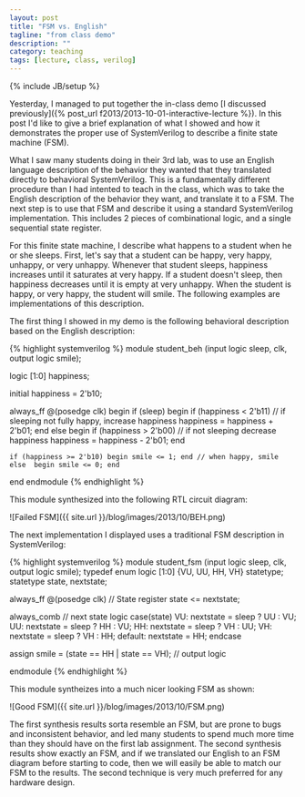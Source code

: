 ```yaml
---
layout: post
title: "FSM vs. English"
tagline: "from class demo"
description: ""
category: teaching
tags: [lecture, class, verilog]
---
```

{% include JB/setup %}

Yesterday, I managed to put together the in-class demo 
[I discussed previously]({% post_url f2013/2013-10-01-interactive-lecture %}).
In this post I'd like to give a brief explanation of what I showed and
how it demonstrates the proper use of SystemVerilog to describe a
finite state machine (FSM).

What I saw many students doing in their 3rd lab, was to use an English
language description of the behavior they wanted that they translated
directly to behavioral SystemVerilog.
This is a fundamentally different procedure than I had intented to
teach in the class, which was to take the English description of the
behavior they want, and translate it to a FSM.
The next step is to use that FSM and describe it using a standard
SystemVerilog implementation. 
This includes 2 pieces of combinational logic, and a single sequential
state register.

For this finite state machine, I describe what happens to a student when he or she sleeps.
First, let's say that a student can be happy, very happy, unhappy, or very unhappy.
Whenever that student sleeps, happiness increases until it saturates at very happy.
If a student doesn't sleep, then happiness decreases until it is empty at very unhappy.
When the student is happy, or very happy, the student will smile.
The following examples are implementations of this description.

The first thing I showed in my demo is the following behavioral
description based on the English description:

{% highlight systemverilog %}
module student_beh (input logic sleep, clk, output logic smile);

logic [1:0] happiness;

initial happiness = 2'b10;

always_ff @(posedge clk) begin
	if (sleep) begin
		if (happiness < 2'b11) // if sleeping not fully happy, increase happiness
			happiness = happiness + 2'b01;
	end
	else begin
		if (happiness > 2'b00) // if not sleeping decrease happiness
			happiness = happiness - 2'b01;
	end
	
	if (happiness >= 2'b10) begin smile <= 1; end // when happy, smile
	else  begin smile <= 0; end
end
endmodule
{% endhighlight %}

This module synthesized into the following RTL circuit diagram:

![Failed FSM]({{ site.url }}/blog/images/2013/10/BEH.png)

The next implementation I displayed uses a traditional FSM description
in SystemVerilog:

{% highlight systemverilog %}
module student_fsm (input logic sleep, clk, output logic smile);
typedef enum logic [1:0] {VU, UU, HH, VH} statetype;
statetype state, nextstate;

always_ff @(posedge clk) // State register
	state <= nextstate;

always_comb // next state logic
	case(state)
		VU:	nextstate = sleep ? UU : VU;
		UU:	nextstate = sleep ? HH : VU;
		HH:	nextstate = sleep ? VH : UU;
		VH:	nextstate = sleep ? VH : HH;
		default: nextstate = HH;
	endcase
	
assign smile = (state == HH | state == VH); // output logic

endmodule
{% endhighlight %}

This module syntheizes into a much nicer looking FSM as shown:

![Good FSM]({{ site.url }}/blog/images/2013/10/FSM.png)

The first synthesis results sorta resemble an FSM, but are prone to
bugs and inconsistent behavior, and led many students to spend much
more time than they should have on the first lab assignment.
The second synthesis results show exactly an FSM, and if we translated
our English to an FSM diagram before starting to code, then we will
easily be able to match our FSM to the results.
The second technique is very much preferred for any hardware design.


